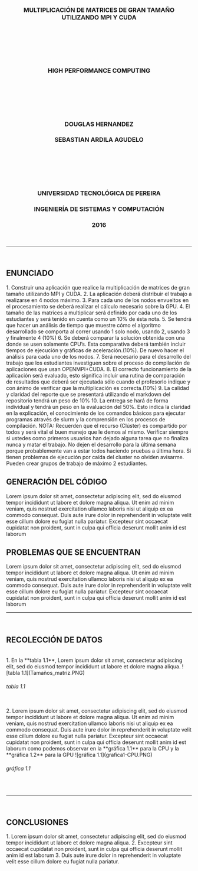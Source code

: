 <h3 align="center">MULTIPLICACIÓN DE MATRICES DE GRAN TAMAÑO UTILIZANDO MPI Y CUDA</h3>
<br>
<br>
<br>
<br>
<br>
<h3 align="center">HIGH PERFORMANCE COMPUTING</h3>
<br>
<br>
<br>
<br>
<br>
<h3 align="center">DOUGLAS HERNANDEZ</h3>
<h3 align="center">SEBASTIAN ARDILA AGUDELO</h3>
<br>
<br>
<br>
<br>
<br>
<h3 align="center">UNIVERSIDAD TECNOLÓGICA DE PEREIRA</h3>
<h3 align="center">INGENIERÍA DE SISTEMAS Y COMPUTACIÓN</h3>
<h3 align="center">2016</h3>
<br>
<HR width=100% align="center">
<br>
<h2 >ENUNCIADO</h2>
1. Construir una aplicación que realice la multiplicación de matrices de gran tamaño utilizando MPI y CUDA.
2. La aplicación deberá distribuir el trabajo a realizarse en 4 nodos máximo.
3. Para cada uno de los nodos envueltos en el procesamiento se deberá realizar el cálculo necesario sobre la GPU.
4. El tamaño de las matrices a multiplicar será definido por cada uno de los estudiantes y será tenido en cuenta como un 10% de ésta nota.
5. Se tendrá que hacer un análisis de tiempo que muestre cómo el algoritmo desarrollado se comporta al correr usando 1 solo nodo, usando 2, usando 3 y finalmente 4 (10%)
6. Se deberá comparar la solución obtenida con una donde se usen solamente CPU’s. Esta comparativa deberá también incluir tiempos de ejecución y gráficas de aceleración.(10%). De nuevo hacer el análisis para cada uno de los nodos.
7. Será necesario para el desarrollo del trabajo que los estudiantes investiguen sobre el proceso de compilación de aplicaciones que usan OPENMPI+CUDA.
8. El correcto funcionamiento de la aplicación será evaluado, esto significa incluir una rutina de comparación de resultados que deberá ser ejecutada sólo cuando el profesorlo indique y con ánimo de verificar que la multiplicación es correcta.(10%)
9. La calidad y claridad del reporte que se presentará utilizando el markdown del repositorio tendrá un peso de 10%
10. La entrega se hará de forma individual y tendrá un peso en la evaluación del 50%. Esto indica la claridad en la explicación, el conocimiento de los comandos básicos para ejecutar programas através de slurm y la comprensión en los procesos de compilación.
NOTA: Recuerden que el recurso (Clúster) es compartido por todos y será vital el buen manejo que le demos al mismo. Verificar siempre si ustedes como primeros usuarios han dejado alguna tarea que no finaliza nunca y matar el trabajo. No dejen el desarrollo para la última semana porque probablemente van a estar todos haciendo pruebas a última hora. Si tienen problemas de ejecución por caída del cluster no olviden avisarme. Pueden crear grupos de trabajo de máximo 2 estudiantes.
<br>
<h2 >GENERACIÓN DEL CÓDIGO</h2>
Lorem ipsum dolor sit amet, consectetur adipiscing elit, sed do eiusmod tempor incididunt ut labore et dolore magna aliqua. Ut enim ad minim veniam, quis nostrud exercitation ullamco laboris nisi ut aliquip ex ea commodo consequat. Duis aute irure dolor in reprehenderit in voluptate velit esse cillum dolore eu fugiat nulla pariatur. Excepteur sint occaecat cupidatat non proident, sunt in culpa qui officia deserunt mollit anim id est laborum
<br>
<h2 >PROBLEMAS QUE SE ENCUENTRAN</h2>
Lorem ipsum dolor sit amet, consectetur adipiscing elit, sed do eiusmod tempor incididunt ut labore et dolore magna aliqua. Ut enim ad minim veniam, quis nostrud exercitation ullamco laboris nisi ut aliquip ex ea commodo consequat. Duis aute irure dolor in reprehenderit in voluptate velit esse cillum dolore eu fugiat nulla pariatur. Excepteur sint occaecat cupidatat non proident, sunt in culpa qui officia deserunt mollit anim id est laborum
<br>
<HR width=100% align="center">
<br>
<h2>RECOLECCIÓN DE DATOS</h2>
<br>
1. En la **tabla 1.1**, Lorem ipsum dolor sit amet, consectetur adipiscing elit, sed do eiusmod tempor incididunt ut labore et dolore magna aliqua.
![tabla 1.1](Tamaños_matriz.PNG)
<br>
<h6>tabla 1.1</h6>
<br>
2. Lorem ipsum dolor sit amet, consectetur adipiscing elit, sed do eiusmod tempor incididunt ut labore et dolore magna aliqua. Ut enim ad minim veniam, quis nostrud exercitation ullamco laboris nisi ut aliquip ex ea commodo consequat. Duis aute irure dolor in reprehenderit in voluptate velit esse cillum dolore eu fugiat nulla pariatur. Excepteur sint occaecat cupidatat non proident, sunt in culpa qui officia deserunt mollit anim id est laborum como podemos observar en la **gráfica 1.1** para la CPU y la **gráfica 1.2** para la GPU
![gráfica 1.1](grafica1-CPU.PNG)
<br>
<h6>gráfica 1.1</h6>
<br>
<HR width=100% align="center">
<br>
<h2>CONCLUSIONES</h2>
1. Lorem ipsum dolor sit amet, consectetur adipiscing elit, sed do eiusmod tempor incididunt ut labore et dolore magna aliqua.
2. Excepteur sint occaecat cupidatat non proident, sunt in culpa qui officia deserunt mollit anim id est laborum
3. Duis aute irure dolor in reprehenderit in voluptate velit esse cillum dolore eu fugiat nulla pariatur. 
<br>

